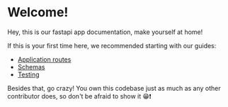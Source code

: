 # Welcome!

Hey, this is our fastapi app documentation, make yourself at home!

If this is your first time here, we recommended starting with our 
guides:

- [Application routes](./guides/routes.md)
- [Schemas](./guides/schemas.md)
- [Testing](./guides/testing.md)

Besides that, go crazy! You own this codebase just as much as any other
contributor does, so don't be afraid to show it 😁❗️